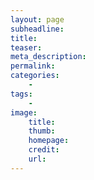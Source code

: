 ```yaml
---
layout: page
subheadline: 
title: 
teaser:
meta_description:
permalink:
categories:
    - 
tags:
    - 
image:
    title: 
    thumb: 
    homepage:
    credit:
    url:
---
```





 [1]: #
 [2]: #
 [3]: #
 [4]: #
 [5]: #
 [6]: #
 [7]: #
 [8]: #
 [9]: #
 [10]: #